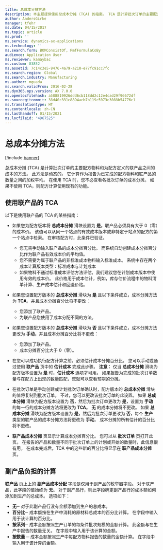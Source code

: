 ```yaml
---
title: 总成本分摊方法
description: 本主题提供使用总成本分摊 (TCA) 的指南。 TCA 是计算批次订单的主要配方物料和为配方定义的联产品之间的成本的方法。
author: AndersGirke
manager: tfehr
ms.date: 04/15/2017
ms.topic: article
ms.prod: ''
ms.service: dynamics-ax-applications
ms.technology: ''
ms.search.form: BOMConsistOf, PmfFormulaCoBy
audience: Application User
ms.reviewer: kamaybac
ms.custom: 83852
ms.assetid: 7c14c3e5-9476-4a79-a210-e77fc91cc7fc
ms.search.region: Global
ms.search.industry: Manufacturing
ms.author: mguada
ms.search.validFrom: 2016-02-28
ms.dyn365.ops.version: AX 7.0.0
ms.openlocfilehash: a588819926ddd6cb118dd2c12e4cad29f96672df
ms.sourcegitcommit: 38d40c331c8894acb7b119c5073e3088b54776c1
ms.translationtype: HT
ms.contentlocale: zh-CN
ms.lasthandoff: 01/15/2021
ms.locfileid: "4967525"
---
```

# <a name="total-cost-allocation-method"></a>总成本分摊方法

[!include [banner](../includes/banner.md)]

总成本分摊 (TCA) 是计算批次订单的主要配方物料和为配方定义的联产品之间的成本的方法。 此方法是动态的。 它计算作为报告为已完成的配方物料和联产品的数量之间的加权平均。 在使用 TCA 时，您不必查看各批次订单的成本分摊。 如果不使用 TCA，则配方计算使用现有的功能。

## <a name="using-tca-for-coproducts"></a>使用联产品的 TCA
以下是使用联产品的 TCA 的某些指南：

-   如果您为配方版本将 **总成本分摊** 滑块设置为 **是**，联产品必须具有大于 0（零）的成本价。 该值可以从同一个站点的有效成本版本或非特定于站点的配方的第一个站点中检索。 在审核配方时，此条件已验证。

    -   您无需手动输入联产品的成本分摊百分比。 而系统自动创建成本分摊百分比作为联产品有效成本价的平均值。 
    -   您不需要为属于联产品的非标准成本物料输入标准成本。 系统中存在两个成本计算版本类型：标准成本与计划成本 
    -   如果物料不通过标准成本评估方法评估，我们建议您在计划成本版本中使用有效的成本价。 此价格用于成本估计，例如，库存估价流程中的物料清单计算、生产成本估计和回退价格。 

-   如果您设置配方版本的 **总成本分摊** 滑块为 **是** 且以下条件成立，成本分摊方法为 **TCA**，并且成本分摊百分比将不更改：
    -   您添加了联产品。
    -   为联产品您使用了成本分配不同的方法。
-   如果您设置配方版本的 **总成本分摊** 滑块为 **否** 且以下条件成立，成本分摊方法更改为 **手动**，并且成本分摊百分比将不更改：
    -   您添加了联产品。
    -   成本分摊百分比大于 0（零）。
-   在您可以成功执行配方计算之前，必须估计成本分摊百分比。 您可以手动或通过使用 **联产品** 页中的 **估计成本** 完成此步骤。 **注意：** 仅当 **总成本分摊** 滑块为配方版本设置为 **是** 时，**估计成本** 选项才可用。 如果报告为完成的批次订单数量与在配方上出现的数量匹配，您就可以查看预期的分摊。
-   在批次订单是手动创建或计划批次订单确认时，配方版本的 **总成本分摊** 滑块的值将复制到批次订单。 不过，您可以更改该批次订单的此设置。 如果 **总成本分摊** 滑块为配方版本设置为 **否**，然后为批次订单更改为 **是**，设置为 **手动** 的每一行的成本分摊方法将更改为 **TCA**。 **无** 的成本分摊将不更改。 如果 **总成本分摊** 滑块为配方版本设置为 **是**，然后为批次订单更改为 **否**，每个 **生产** 类型的联产品的成本分摊方法将更改为 **手动**。 成本分摊的所有估计的百分比将不更改。
-   **联产品成本分摊** 页显示计算成本分摊百分比。 您可以从 **批次订单** 页打开此页。 在报告的产品和数量不同于批次订单上的计划或开始的数量时，此信息很有用。 在成本完成后，TCA 中的这些新的百分比将显示在 **联产品成本分摊** 页。

## <a name="calculating-the-burden-for-byproducts"></a>副产品负担的计算
**联产品** 页上上的 **副产品成本分配** 字段是仅用于副产品的枚举器字段。 对于联产品，此字段的值始终为 **无**。 对于副产品行，则此字段确定副产品行的成本额如何添加到生产的总成本。 选项如下：

-   **无**─ 对于此副产品行没有金额添加到生产的总成本。
-   **百分比**─ 成本额按在生产中消耗的原材料总成本的百分比计算。 在字段中输入用于该计算的百分比。
-   **按系列**─ 成本金额按照生产订单的每条件批次规模的金额计算。 此金额与在生产中报告的数量无关。 在字段中输入用于该计算的金额。
-   **按数量** ─ 成本金额按照生产中每配方物料报告的数量的金额计算。 在字段中输入用于该计算的金额。




